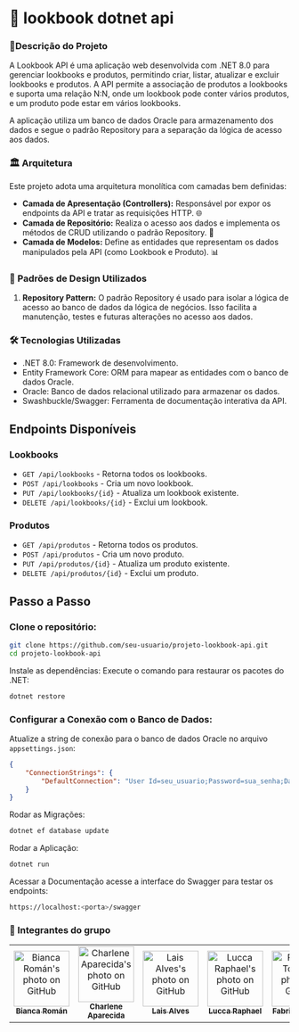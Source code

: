 # 🎨 lookbook dotnet api


### 📖Descrição do Projeto
A Lookbook API é uma aplicação web desenvolvida com .NET 8.0 para gerenciar lookbooks e produtos, permitindo criar, listar, atualizar e excluir lookbooks e produtos. A API permite a associação de produtos a lookbooks e suporta uma relação N:N, onde um lookbook pode conter vários produtos, e um produto pode estar em vários lookbooks.

A aplicação utiliza um banco de dados Oracle para armazenamento dos dados e segue o padrão Repository para a separação da lógica de acesso aos dados.


### 🏛️ Arquitetura
Este projeto adota uma arquitetura monolítica com camadas bem definidas:

- **Camada de Apresentação (Controllers):** Responsável por expor os endpoints da API e tratar as requisições HTTP. 🌐
- **Camada de Repositório:** Realiza o acesso aos dados e implementa os métodos de CRUD utilizando o padrão Repository. 📂
- **Camada de Modelos:** Define as entidades que representam os dados manipulados pela API (como Lookbook e Produto). 📊


### 🔧 Padrões de Design Utilizados
1. **Repository Pattern:**
O padrão Repository é usado para isolar a lógica de acesso ao banco de dados da lógica de negócios. Isso facilita a manutenção, testes e futuras alterações no acesso aos dados.


### 🛠️ Tecnologias Utilizadas
- .NET 8.0: Framework de desenvolvimento.
- Entity Framework Core: ORM para mapear as entidades com o banco de dados Oracle.
- Oracle: Banco de dados relacional utilizado para armazenar os dados.
- Swashbuckle/Swagger: Ferramenta de documentação interativa da API.

## Endpoints Disponíveis

### Lookbooks
- `GET /api/lookbooks` - Retorna todos os lookbooks.
- `POST /api/lookbooks` - Cria um novo lookbook.
- `PUT /api/lookbooks/{id}` - Atualiza um lookbook existente.
- `DELETE /api/lookbooks/{id}` - Exclui um lookbook.

### Produtos
- `GET /api/produtos` - Retorna todos os produtos.
- `POST /api/produtos` - Cria um novo produto.
- `PUT /api/produtos/{id}` - Atualiza um produto existente.
- `DELETE /api/produtos/{id}` - Exclui um produto.


## Passo a Passo

### Clone o repositório:
``` bash
git clone https://github.com/seu-usuario/projeto-lookbook-api.git
cd projeto-lookbook-api
```

Instale as dependências: Execute o comando para restaurar os pacotes do .NET:

``` bash
dotnet restore
```

### Configurar a Conexão com o Banco de Dados: 
Atualize a string de conexão para o banco de dados Oracle no arquivo `appsettings.json`:

``` json
{
    "ConnectionStrings": {
        "DefaultConnection": "User Id=seu_usuario;Password=sua_senha;Data Source=seu_oracle_db"
    }
}
```

Rodar as Migrações: 

``` bash
dotnet ef database update
```

Rodar a Aplicação:

``` bash
dotnet run
```

Acessar a Documentação acesse a interface do Swagger para testar os endpoints:

``` bash
https://localhost:<porta>/swagger
```

### 👥 Integrantes do grupo
<table>
  <tr>
        <td align="center">
      <a href="https://github.com/biancaroman">
        <img src="https://avatars.githubusercontent.com/u/128830935?v=4" width="100px;" border-radius='50%' alt="Bianca Román's photo on GitHub"/><br>
        <sub>
          <b>Bianca Román</b>
        </sub>
      </a>
    </td>
    <td align="center">
      <a href="https://github.com/charlenefialho">
        <img src="https://avatars.githubusercontent.com/u/94643076?v=4" width="100px;" border-radius='50%' alt="Charlene Aparecida's photo on GitHub"/><br>
        <sub>
          <b>Charlene Aparecida</b>
        </sub>
      </a>
    </td>
    <td align="center">
      <a href="https://github.com/laiscrz">
        <img src="https://avatars.githubusercontent.com/u/133046134?v=4" width="100px;" alt="Lais Alves's photo on GitHub"/><br>
        <sub>
          <b>Lais Alves</b>
        </sub>
      </a>
    </td>
    <td align="center">
      <a href="https://github.com/LuccaRaphael">
        <img src="https://avatars.githubusercontent.com/u/127765063?v=4" width="100px;" border-radius='50%' alt="Lucca Raphael's photo on GitHub"/><br>
        <sub>
          <b>Lucca Raphael</b>
        </sub>
      </a>
    </td>
     <td align="center">
      <a href="https://github.com/Fabs0602">
        <img src="https://avatars.githubusercontent.com/u/111320639?v=4" width="100px;" border-radius='50%' alt="Fabricio Torres's photo on GitHub"/><br>
        <sub>
          <b>Fabricio Torres</b>
        </sub>
      </a>
    </td>
  </tr>
</table>
